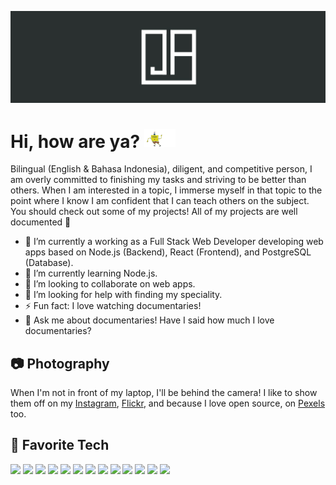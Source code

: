 [![Header-JamesAdhitthana](https://raw.githubusercontent.com/jamesadhitthana/jamesadhitthana/main/james-header.png "Header")](https://jamesgalaxy.com/)

# Hi, how are ya? <img src="https://raw.githubusercontent.com/jamesadhitthana/jamesadhitthana/main/wavy.gif" width="50px">

Bilingual (English & Bahasa Indonesia), diligent, and competitive person, I am overly committed to finishing my tasks and striving to be better than others. When I am interested in a topic, I immerse myself in that topic to the point where I know I am confident that I can teach others on the subject. You should check out some of my projects! All of my projects are well documented 🤗

- 🔭 I’m currently a working as a Full Stack Web Developer developing web apps based on Node.js (Backend), React (Frontend), and PostgreSQL (Database).
- 🌱 I’m currently learning Node.js.
- 👯 I’m looking to collaborate on web apps.
- 🤔 I’m looking for help with finding my speciality.
- ⚡ Fun fact: I love watching documentaries!
- 💬 Ask me about documentaries! Have I said how much I love documentaries?

## 📷 Photography

When I'm not in front of my laptop, I'll be behind the camera! I like to show them off on my [Instagram](https://instagram.com/paynedeath), [Flickr](https://www.flickr.com/photos/paynejames), and because I love open source, on [Pexels](https://www.pexels.com/@james-adhitthana-233943) too.

## 🔧 Favorite Tech

![](https://img.shields.io/badge/Code-JavaScript-informational?style=flat&logo=javascript&logoColor=white&color=2bbc8a)
![](https://img.shields.io/badge/Code-Python-informational?style=flat&logo=python&logoColor=white&color=2bbc8a)
![](https://img.shields.io/badge/Code-Java-informational?style=flat&logo=java&logoColor=white&color=2bbc8a)
![](https://img.shields.io/badge/Code-Android-informational?style=flat&logo=android&logoColor=white&color=2bbc8a)
![](https://img.shields.io/badge/Code-PHP-informational?style=flat&logo=php&logoColor=white&color=2bbc8a)
![](https://img.shields.io/badge/Code-Golang-informational?style=flat&logo=go&logoColor=white&color=2bbc8a)
![](https://img.shields.io/badge/Code-Arduino-informational?style=flat&logo=arduino&logoColor=white&color=2bbc8a)
![](https://img.shields.io/badge/Editor-Visual_Studio_Code-informational?style=flat&logo=visual-studio-code&logoColor=white&color=2bbc8a)
![](https://img.shields.io/badge/Platform-Firebase-informational?style=flat&logo=firebase&logoColor=white&color=2bbc8a)
![](https://img.shields.io/badge/Platform-NodeJs-informational?style=flat&logo=node.js&logoColor=white&color=2bbc8a)
![](https://img.shields.io/badge/Database-PostgreSQL-informational?style=flat&logo=postgresql&logoColor=white&color=2bbc8a)
![](https://img.shields.io/badge/Framework-React-informational?style=flat&logo=react&logoColor=white&color=2bbc8a)
![](https://img.shields.io/badge/Framework-Bootstrap-informational?style=flat&logo=bootstrap&logoColor=white&color=2bbc8a)
